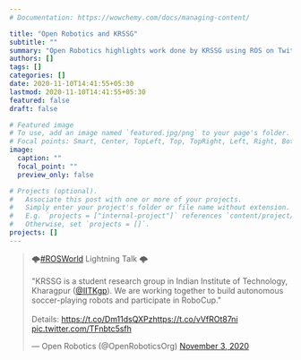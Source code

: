 ```yaml
---
# Documentation: https://wowchemy.com/docs/managing-content/

title: "Open Robotics and KRSSG"
subtitle: ""
summary: "Open Robotics highlights work done by KRSSG using ROS on Twitter."
authors: []
tags: []
categories: []
date: 2020-11-10T14:41:55+05:30
lastmod: 2020-11-10T14:41:55+05:30
featured: false
draft: false

# Featured image
# To use, add an image named `featured.jpg/png` to your page's folder.
# Focal points: Smart, Center, TopLeft, Top, TopRight, Left, Right, BottomLeft, Bottom, BottomRight.
image:
  caption: ""
  focal_point: ""
  preview_only: false

# Projects (optional).
#   Associate this post with one or more of your projects.
#   Simply enter your project's folder or file name without extension.
#   E.g. `projects = ["internal-project"]` references `content/project/deep-learning/index.md`.
#   Otherwise, set `projects = []`.
projects: []
---
```

<div class="something">

<blockquote class="twitter-tweet"><p lang="en" dir="ltr">🌩️<a href="https://twitter.com/hashtag/ROSWorld?src=hash&amp;ref_src=twsrc%5Etfw">#ROSWorld</a> Lightning Talk 🌩️<br><br>&quot;KRSSG is a student research group in Indian Institute of Technology, Kharagpur (<a href="https://twitter.com/IITKgp?ref_src=twsrc%5Etfw">@IITKgp</a>). We are working together to build autonomous soccer-playing robots and participate in RoboCup.&quot;<br><br>Details: <a href="https://t.co/Dm11dsQXPz">https://t.co/Dm11dsQXPz</a><a href="https://t.co/vVfROt87ni">https://t.co/vVfROt87ni</a> <a href="https://t.co/TFnbtc5sfh">pic.twitter.com/TFnbtc5sfh</a></p>&mdash; Open Robotics (@OpenRoboticsOrg) <a href="https://twitter.com/OpenRoboticsOrg/status/1323688891619057665?ref_src=twsrc%5Etfw">November 3, 2020</a></blockquote> <script async src="https://platform.twitter.com/widgets.js" charset="utf-8"></script>

</div>